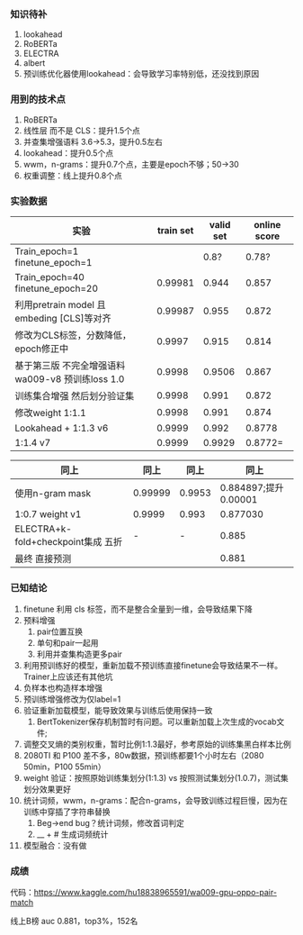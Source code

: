 ### 知识待补

1. lookahead
2. RoBERTa
3. ELECTRA
4. albert
5. 预训练优化器使用lookahead：会导致学习率特别低，还没找到原因



### 用到的技术点

1. RoBERTa
2. 线性层 而不是 CLS：提升1.5个点
3. 并查集增强语料 3.6->5.3，提升0.5左右
4. lookahead：提升0.5个点
5. wwm，n-grams：提升0.7个点，主要是epoch不够；50->30
6. 权重调整：线上提升0.8个点



### 实验数据

| 实验                                              | train set | valid set | online score |
| ------------------------------------------------- | --------- | --------- | ------------ |
| Train_epoch=1 finetune_epoch=1                    |           | 0.8?      | 0.78?        |
| Train_epoch=40 finetune_epoch=20                  | 0.99981   | 0.944     | 0.857        |
| 利用pretrain model 且 embeding [CLS]等对齐        | 0.99987   | 0.955     | 0.872        |
| 修改为CLS标签，分数降低，epoch修正中              | 0.9997    | 0.915     | 0.814        |
| 基于第三版 不完全增强语料 wa009-v8 预训练loss 1.0 | 0.9998    | 0.9506    | 0.867        |
| 训练集合增强 然后划分验证集                       | 0.9998    | 0.991     | 0.872        |
| 修改weight 1:1.1                                  | 0.9998    | 0.991     | 0.874        |
| Lookahead + 1:1.3 v6                              | 0.9999    | 0.992     | 0.8778       |
| 1:1.4 v7                                          | 0.9999    | 0.9929    | 0.8772=      |

| 同上                               | 同上    | 同上   | 同上                 |
| ---------------------------------- | ------- | ------ | -------------------- |
| 使用n-gram mask                    | 0.99999 | 0.9953 | 0.884897;提升0.00001 |
| 1:0.7 weight v1                    | 0.9999  | 0.993  | 0.877030             |
| ELECTRA+k-fold+checkpoint集成 五折 | -       | -      | 0.885                |
| 最终 直接预测                      |         |        | 0.881                |



### 已知结论

1. finetune 利用 cls 标签，而不是整合全量到一维，会导致结果下降
2. 预料增强
   1. pair位置互换
   2. 单句和pair一起用
   3. 利用并查集构造更多pair
3. 利用预训练好的模型，重新加载不预训练直接finetune会导致结果不一样。Trainer上应该还有其他坑
4. 负样本也构造样本增强
5. 预训练增强修改为仅label=1
6. 验证重新加载模型，能导致效果与训练后使用保持一致
   1. BertTokenizer保存机制暂时有问题。可以重新加载上次生成的vocab文件;
7. 调整交叉熵的类别权重，暂时比例1:1.3最好，参考原始的训练集黑白样本比例
8. 2080TI 和 P100 差不多，80w数据，预训练都要1个小时左右（2080 50min，P100 55min）
9. weight 验证：按照原始训练集划分(1:1.3) vs 按照测试集划分(1.0.7)，测试集划分效果更好
10. 统计词频，wwm，n-grams：配合n-grams，会导致训练过程巨慢，因为在训练中穿插了字符串替换
    1. Beg->end bug？统计词频，修改首词判定
    2. __ + # 生成词频统计
11. 模型融合：没有做



### 成绩

代码：https://www.kaggle.com/hu18838965591/wa009-gpu-oppo-pair-match

线上B榜 auc 0.881，top3%，152名

